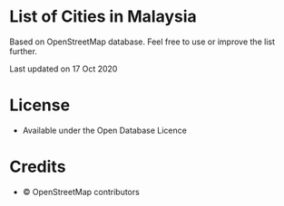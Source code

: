 # List of Cities in Malaysia

Based on OpenStreetMap database. Feel free to use or improve the list further.

Last updated on 17 Oct 2020

# License

- Available under the Open Database Licence


# Credits

-  © OpenStreetMap contributors
